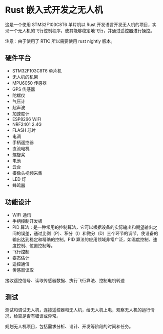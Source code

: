 # Rust 嵌入式开发之无人机

这是一个使用 STM32F103C8T6 单片机以 Rust 开发语言开发无人机的项目，实现一个无人机的飞行控制程序，使其能够稳定地飞行，并通过遥控器进行操控。

注意：由于使用了 RTIC 所以需要使用 rust nightly 版本。

## 硬件平台

- STM32F103C8T6 单片机
- 无人机的机架
- MPU6050 传感器
- GPS 传感器
- 陀螺仪
- 气压计
- 超声波
- 加速度计
- ESP8266 WIFI
- NRF2401 2.4G
- FLASH 芯片
- 电调
- 手柄遥控器
- 直流电机
- 螺旋桨
- 电池
- 云台
- 摄像头视频采集
- LED 灯
- 蜂鸣器

## 功能设计

- WIFI 通讯
- 手柄控制开发板
- PID 算法：是一种常用的控制算法，它可以根据设备的实际输出和期望输出之间的误差，通过比例（P）、积分（I）和微分（D）三个环节的调节，使设备的输出达到稳定和精确的控制。PID 算法的应用领域非常广泛，如温度控制、速度控制、位置控制等。
- 飞行控制
- 姿态估计
- 遥控通信
- 传感器读取

接收遥控信号、读取传感器数据、执行飞行算法、控制电机转速

## 测试

测试和调试无人机，连接遥控器和无人机，给无人机上电，观察无人机的运行情况，检查是否有错误或异常。

规划无人机项目，包括需求分析、设计、开发等阶段的时间和任务。
